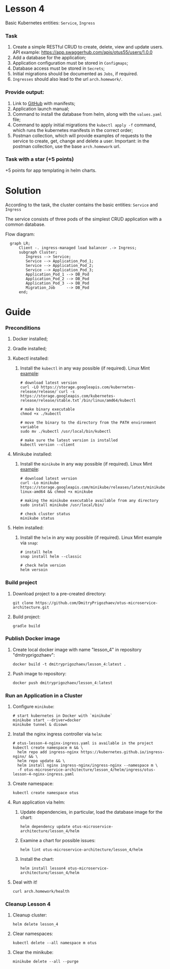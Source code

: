 # Lesson 4

Basic Kubernetes entities: `Service`, `Ingress`

### Task

1. Create a simple RESTful CRUD to create, delete, view and update users.
   API example: https://app.swaggerhub.com/apis/otus55/users/1.0.0
2. Add a database for the application;
3. Application configuration must be stored in `Configmaps`;
4. Database access must be stored in `Secrets`;
5. Initial migrations should be documented as `Jobs`, if required.
6. `Ingresses` should also lead to the url `arch.homework/`.

### Provide output:

1. Link to [GitHub](https://github.com/) with manifests;
2. Application launch manual;
3. Command to install the database from helm, along with the `values.yaml` file;
4. Command to apply initial migrations the `kubectl apply -f` command, which runs the kubernetes manifests
   in the correct order;
5. Postman collection, which will provide examples of requests to the service to create, get,
   change and delete a user. Important: in the postman collection, use the base `arch.homework` url.

### Task with a star (+5 points)

+5 points for app templating in helm charts.

# Solution

According to the task, the cluster contains the basic entities: `Service` and `Ingress`

The service consists of three pods of the simplest CRUD application with a common database.

Flow diagram:

```mermaid
  graph LR;
      Client -. ingress-managed load balancer .-> Ingress;
      subgraph Cluster;
         Ingress --> Service;
         Service --> Application_Pod_1;
         Service --> Application_Pod_2;
         Service --> Application_Pod_3;
         Application_Pod_1 --> DB_Pod
         Application_Pod_2 --> DB_Pod
         Application_Pod_3 --> DB_Pod
         Migration_Job     --> DB_Pod
      end;
```

# Guide

### Preconditions

1. Docker installed;

2. Gradle installed;

3. Kubectl installed:

   1. Install the `kubectl` in any way possible (if required). Linux Mint [example](https://kubernetes.io/ru/docs/tasks/tools/install-kubectl/#%D1%83%D1%81%D1%82%D0%B0%D0%BD%D0%BE%D0%B2%D0%BA%D0%B0-kubectl-%D0%B2-linux):

      ```shell
      # download latest version
      curl -LO https://storage.googleapis.com/kubernetes-release/release/`curl -s https://storage.googleapis.com/kubernetes-release/release/stable.txt`/bin/linux/amd64/kubectl
      
      # make binary executable
      chmod +x ./kubectl
      
      # move the binary to the directory from the PATH environment variable
      sudo mv ./kubectl /usr/local/bin/kubectl
      
      # make sure the latest version is installed
      kubectl version --client
      ```

4. Minikube installed:

   1. Install the `minikube` in any way possible (if required). Linux Mint [example](https://kubernetes.io/ru/docs/tasks/tools/install-minikube/):

      ```shell
      # download latest version
      curl -Lo minikube https://storage.googleapis.com/minikube/releases/latest/minikube-linux-amd64 && chmod +x minikube
      
      # making the minikube executable available from any directory
      sudo install minikube /usr/local/bin/
      
      # check cluster status
      minikube status
      ```

5. Helm installed:

   1. Install the `helm` in any way possible (if required). Linux Mint example via `snap`:

      ```shell
      # install helm
      snap install helm --classic
      
      # check helm version
      helm versoin
      ```

### Build project

1. Download project to a pre-created directory:

   ```shell
   git clone https://github.com/DmitryPrigozhaev/otus-microservice-architecture.git
   ```

2. Build project:

   ```shell
   gradle build
   ```

### Publish Docker image

1. Create local docker image with name "lesson_4" in repository "dmitryprigozhaev":

   ```shell
   docker build -t dmitryprigozhaev/lesson_4:latest .
   ```

2. Push image to repository:

   ```shell
   docker push dmitryprigozhaev/lesson_4:latest
   ```

### Run an Application in a Cluster

1. Configure `minikube`:

   ```shell
   # start kubernetes in Docker with `minikube`
   minikube start --driver=docker
   minikube tunnel & disown
   ```

2. Install the nginx ingress controller via `helm`:

   ```shell
   # otus-lesson-4-nginx-ingress.yaml is available in the project
   kubectl create namespace m && \ 
     helm repo add ingress-nginx https://kubernetes.github.io/ingress-nginx/ && \ 
     helm repo update && \ 
     helm install nginx ingress-nginx/ingress-nginx --namespace m \
     -f otus-microservice-architecture/lesson_4/helm/ingress/otus-lesson-4-nginx-ingress.yaml
   ```

3. Create namespace:

   ```shell
   kubectl create namespace otus
   ```

4. Run application via helm:

   1. Update dependencies, in particular, load the database image for the chart:
   
      ```shell
      helm dependency update otus-microservice-architecture/lesson_4/helm
      ```

   2. Examine a chart for possible issues:

      ```shell
      helm lint otus-microservice-architecture/lesson_4/helm
      ```
      
   3. Install the chart:

      ```shell
      helm install lesson4 otus-microservice-architecture/lesson_4/helm
      ```

5. Deal with it!

   ```shell
   curl arch.homework/health
   ```
   
### Cleanup Lesson 4

1. Cleanup cluster:

   ```shell
   helm delete lesson_4
   ```
2. Clear namespaces:

   ```shell
   kubectl delete --all namespace m otus
   ```

3. Clear the minikube:

   ```shell
   minikube delete --all --purge 
   ```
